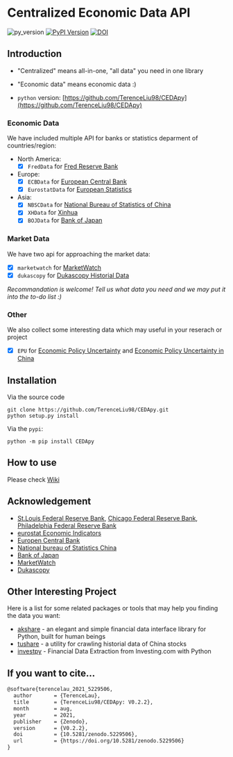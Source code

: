 # Centralized Economic Data API

![py_version](https://img.shields.io/badge/python-3.6+-brightgreen)
[![PyPI Version](https://img.shields.io/pypi/v/CEDApy.svg)](https://pypi.org/project/CEDApy)
[![DOI](https://zenodo.org/badge/DOI/10.5281/zenodo.5229506.svg)](https://doi.org/10.5281/zenodo.5229506)

## Introduction

* "Centralized" means all-in-one, "all data" you need in one library
* "Economic data" means economic data :)

* `python` version: [https://github.com/TerenceLiu98/CEDApy](https://github.com/TerenceLiu98/CEDApy)

### Economic Data

We have included multiple API for banks or statistics deparment of countries/region:

* North America:
  - [x] `FredData` for [Fred Reserve Bank](https://fred.stlouisfed.org/)

* Europe:
  - [x] `ECBData` for [European Central Bank](https://www.ecb.europa.eu/home/html/index.en.html)
  - [x] `EurostatData` for [European Statistics](https://ec.europa.eu/eurostat)

* Asia:
  - [x] `NBSCData` for [National Bureau of Statistics of China](http://www.stats.gov.cn/english/)
  - [x] `XHData` for [Xinhua](https://www.cnfin.com/data/macro-data/index.html)
  - [x] `BOJData` for [Bank of Japan](https://www.boj.or.jp/en/index.htm/)

### Market Data

We have two api for approaching the market data:

- [x] `marketwatch` for [MarketWatch](https://www.marketwatch.com/)
- [x] `dukascopy` for [Dukascopy Historial Data](https://www.dukascopy.com/swiss/english/marketwatch/historical/)

*Recommandation is welcome! Tell us what data you need and we may put it into the to-do list :)*

### Other 

We also collect some interesting data which may useful in your reserach or project
- [x] `EPU` for [Economic Policy Uncertainty](https://www.policyuncertainty.com/) and [Economic Policy Uncertainty in China](https://economicpolicyuncertaintyinchina.weebly.com/)

## Installation

Via the source code

```shell
git clone https://github.com/TerenceLiu98/CEDApy.git
python setup.py install
```

Via the `pypi`:

```shell
python -m pip install CEDApy
```

## How to use

Please check [Wiki](https://github.com/TerenceLiu98/CEDApy/wiki)

## Acknowledgement

* [St.Louis Federal Reserve Bank](https://fred.stlouisfed.org/), [Chicago Federal Reserve Bank](https://www.chicagofed.org/), [Philadelphia Federal Reserve Bank](https://www.philadelphiafed.org/) 
* [eurostat Economic Indicators](https://ec.europa.eu/eurostat/cache/infographs/economy/desktop/index.html)
* [Europen Central Bank](https://www.ecb.europa.eu)
* [National bureau of Statistics China](http://www.stats.gov.cn/english/)
* [Bank of Japan](https://www.boj.or.jp/en/index.htm/)
* [MarketWatch](https://www.marketwatch.com/)
* [Dukascopy](https://www.dukascopy.bank/swiss)

## Other Interesting Project

Here is a list for some related packages or tools that may help you finding the data you want:

* [akshare](https://github.com/jindaxiang/akshare/) - an elegant and simple financial data interface library for Python, built for human beings
* [tushare](https://github.com/waditu/tushare) - a utility for crawling historial data of China stocks
* [investpy](https://github.com/alvarobartt/investpy) - Financial Data Extraction from Investing.com with Python

## If you want to cite...

```txt
@software{terencelau_2021_5229506,
  author       = {TerenceLau},
  title        = {TerenceLiu98/CEDApy: V0.2.2},
  month        = aug,
  year         = 2021,
  publisher    = {Zenodo},
  version      = {V0.2.2},
  doi          = {10.5281/zenodo.5229506},
  url          = {https://doi.org/10.5281/zenodo.5229506}
}
```